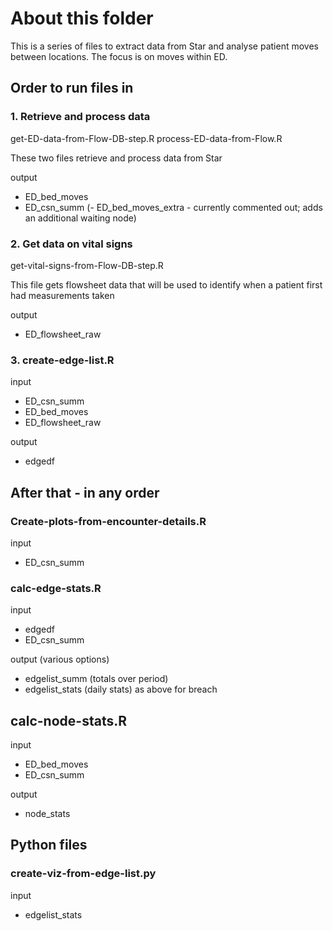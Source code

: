# About this folder

This is a series of files to extract data from Star and analyse patient moves between locations.  The focus is on moves within ED. 

## Order to run files in

### 1. Retrieve and process data

get-ED-data-from-Flow-DB-step.R 
process-ED-data-from-Flow.R

These two files retrieve and process data from Star

output
- ED_bed_moves
- ED_csn_summ
(- ED_bed_moves_extra - currently commented out; adds an additional waiting node)

### 2. Get data on vital signs

get-vital-signs-from-Flow-DB-step.R

This file gets flowsheet data that will be used to identify when a patient first had measurements taken

output 
- ED_flowsheet_raw


### 3. create-edge-list.R

input 
- ED_csn_summ 
- ED_bed_moves
- ED_flowsheet_raw

output
- edgedf


## After that - in any order

### Create-plots-from-encounter-details.R

input
- ED_csn_summ


### calc-edge-stats.R

input
- edgedf
- ED_csn_summ

output (various options)
- edgelist_summ (totals over period)
- edgelist_stats (daily stats)
as above for breach

## calc-node-stats.R

input
- ED_bed_moves
- ED_csn_summ

output
- node_stats


## Python files

### create-viz-from-edge-list.py

input
- edgelist_stats
